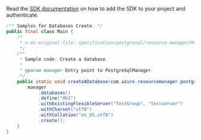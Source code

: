 Read the [SDK documentation](https://github.com/Azure/azure-sdk-for-java/blob/azure-resourcemanager-postgresqlflexibleserver_1.0.0-beta.4/sdk/postgresqlflexibleserver/azure-resourcemanager-postgresqlflexibleserver/README.md) on how to add the SDK to your project and authenticate.

```java
/** Samples for Databases Create. */
public final class Main {
    /*
     * x-ms-original-file: specification/postgresql/resource-manager/Microsoft.DBforPostgreSQL/stable/2021-06-01/examples/DatabaseCreate.json
     */
    /**
     * Sample code: Create a database.
     *
     * @param manager Entry point to PostgreSqlManager.
     */
    public static void createADatabase(com.azure.resourcemanager.postgresqlflexibleserver.PostgreSqlManager manager) {
        manager
            .databases()
            .define("db1")
            .withExistingFlexibleServer("TestGroup", "testserver")
            .withCharset("utf8")
            .withCollation("en_US.utf8")
            .create();
    }
}
```
